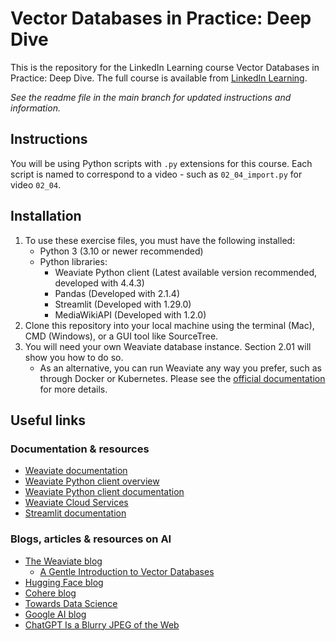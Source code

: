 # Vector Databases in Practice: Deep Dive
This is the repository for the LinkedIn Learning course Vector Databases in Practice: Deep Dive. The full course is available from [LinkedIn Learning][lil-course-url].

_See the readme file in the main branch for updated instructions and information._
## Instructions
You will be using Python scripts with `.py` extensions for this course. Each script is named to correspond to a video - such as `02_04_import.py` for video `02_04`.

## Installation
1. To use these exercise files, you must have the following installed:
	- Python 3 (3.10 or newer recommended)
    - Python libraries:
        - Weaviate Python client (Latest available version recommended, developed with 4.4.3)
        - Pandas (Developed with 2.1.4)
        - Streamlit (Developed with 1.29.0)
        - MediaWikiAPI (Developed with 1.2.0)
2. Clone this repository into your local machine using the terminal (Mac), CMD (Windows), or a GUI tool like SourceTree.
3. You will need your own Weaviate database instance. Section 2.01 will show you how to do so.
    - As an alternative, you can run Weaviate any way you prefer, such as through Docker or Kubernetes. Please see the [official documentation](https://www.weaviate.io/developers/weaviate/installation) for more details.

## Useful links

### Documentation & resources

- [Weaviate documentation](https://weaviate.io/developers/weaviate)
- [Weaviate Python client overview](https://weaviate.io/developers/weaviate/client-libraries/python)
- [Weaviate Python client documentation](https://weaviate-python-client.readthedocs.io/en/stable/)
- [Weaviate Cloud Services](https://console.weaviate.cloud/)
- [Streamlit documentation](https://docs.streamlit.io/)

### Blogs, articles & resources on AI

- [The Weaviate blog](https://weaviate.io/blog)
    - [A Gentle Introduction to Vector Databases](https://weaviate.io/blog/what-is-a-vector-database)
- [Hugging Face blog](https://huggingface.co/blog)
- [Cohere blog](https://txt.cohere.com/)
- [Towards Data Science](https://towardsdatascience.com/)
- [Google AI blog](https://ai.googleblog.com/)
- [ChatGPT Is a Blurry JPEG of the Web](https://www.newyorker.com/tech/annals-of-technology/chatgpt-is-a-blurry-jpeg-of-the-web)

[0]: # (Replace these placeholder URLs with actual course URLs)

[lil-course-url]: https://www.linkedin.com/learning/
[lil-thumbnail-url]: http://


